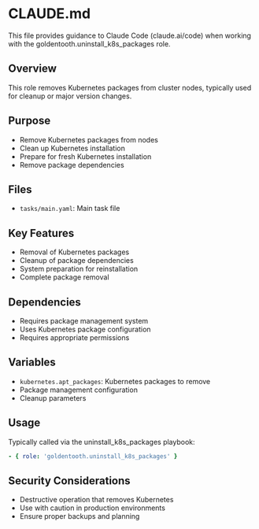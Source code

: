 # CLAUDE.md

This file provides guidance to Claude Code (claude.ai/code) when working with the goldentooth.uninstall_k8s_packages role.

## Overview

This role removes Kubernetes packages from cluster nodes, typically used for cleanup or major version changes.

## Purpose

- Remove Kubernetes packages from nodes
- Clean up Kubernetes installation
- Prepare for fresh Kubernetes installation
- Remove package dependencies

## Files

- `tasks/main.yaml`: Main task file

## Key Features

- Removal of Kubernetes packages
- Cleanup of package dependencies
- System preparation for reinstallation
- Complete package removal

## Dependencies

- Requires package management system
- Uses Kubernetes package configuration
- Requires appropriate permissions

## Variables

- `kubernetes.apt_packages`: Kubernetes packages to remove
- Package management configuration
- Cleanup parameters

## Usage

Typically called via the uninstall_k8s_packages playbook:
```yaml
- { role: 'goldentooth.uninstall_k8s_packages' }
```

## Security Considerations

- Destructive operation that removes Kubernetes
- Use with caution in production environments
- Ensure proper backups and planning